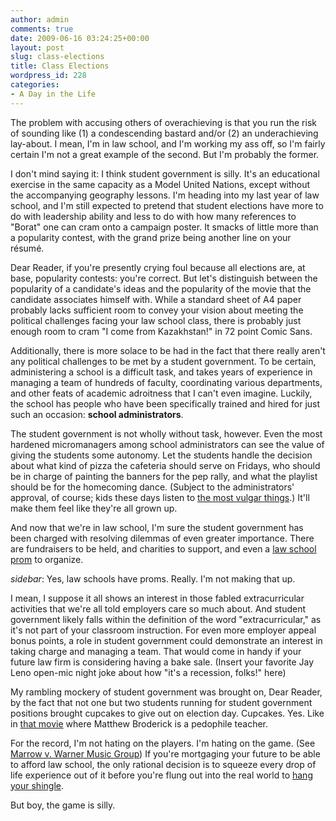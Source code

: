 ```yaml
---
author: admin
comments: true
date: 2009-06-16 03:24:25+00:00
layout: post
slug: class-elections
title: Class Elections
wordpress_id: 228
categories:
- A Day in the Life
---
```


The problem with accusing others of overachieving is that you run the risk of sounding like (1) a condescending bastard and/or (2) an underachieving lay-about. I mean, I'm in law school, and I'm working my ass off, so I'm fairly certain I'm not a great example of the second. But I'm probably the former.<!-- more -->

I don't mind saying it: I think student government is silly. It's an educational exercise in the same capacity as a Model United Nations, except without the accompanying geography lessons. I'm heading into my last year of law school, and I'm still expected to pretend that student elections have more to do with leadership ability and less to do with how many references to "Borat" one can cram onto a campaign poster. It smacks of little more than a popularity contest, with the grand prize being another line on your résumé.

Dear Reader, if you're presently crying foul because all elections are, at base, popularity contests: you're correct. But let's distinguish between the popularity of a candidate's ideas and the popularity of the movie that the candidate associates himself with. While a standard sheet of A4 paper probably lacks sufficient room to convey your vision about meeting the political challenges facing your law school class, there is probably just enough room to cram "I come from Kazakhstan!" in 72 point Comic Sans.

Additionally, there is more solace to be had in the fact that there really aren't any political challenges to be met by a student government. To be certain, administering a school is a difficult task, and takes years of experience in managing a team of hundreds of faculty, coordinating various departments, and other feats of academic adroitness that I can't even imagine. Luckily, the school has people who have been specifically trained and hired for just such an occasion: **school administrators**.

The student government is not wholly without task, however. Even the most hardened micromanagers among school administrators can see the value of giving the students some autonomy. Let the students handle the decision about what kind of pizza the cafeteria should serve on Fridays, who should be in charge of painting the banners for the pep rally, and what the playlist should be for the homecoming dance. (Subject to the administrators' approval, of course; kids these days listen to [the most vulgar things](http://www.youtube.com/watch?v=740d8sTpM7U).) It'll make them feel like they're all grown up.

And now that we're in law school, I'm sure the student government has been charged with resolving dilemmas of even greater importance. There are fundraisers to be held, and charities to support, and even a [law school prom](http://www.flickr.com/photos/tags/barristersball/) to organize.

*sidebar*: Yes, law schools have proms. Really. I'm not making that up.

I mean, I suppose it all shows an interest in those fabled extracurricular activities that we're all told employers care so much about. And student government likely falls within the definition of the word "extracurricular," as it's not part of your classroom instruction. For even more employer appeal bonus points, a role in student government could demonstrate an interest in taking charge and managing a team. That would come in handy if your future law firm is considering having a bake sale. (Insert your favorite Jay Leno open-mic night joke about how "it's a recession, folks!" here)

My rambling mockery of student government was brought on, Dear Reader, by the fact that not one but two students running for student government positions brought cupcakes to give out on election day. Cupcakes. Yes. Like in [that movie](http://www.imdb.com/title/tt0126886/) where Matthew Broderick is a pedophile teacher.

For the record, I'm not hating on the players. I'm hating on the game. (See [Marrow v. Warner Music Group](http://dont-hate-the-playaplayette-hate-the-game.urbanup.com/1122453)) If you're mortgaging your future to be able to afford law school, the only rational decision is to squeeze every drop of life experience out of it before you're flung out into the real world to [hang your shingle](http://en.wiktionary.org/wiki/hang_out_one's_shingle).

But boy, the game is silly.
